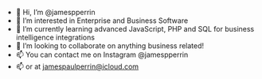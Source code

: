 - 👋 Hi, I’m @jamespperrin
- 👀 I’m interested in Enterprise and Business Software
- 🌱 I’m currently learning advanced JavaScript, PHP and SQL for business intelligence integrations
- 💞️ I’m looking to collaborate on anything business related!
- 📫 You can contact me on Instagram @jamespperrin
- 📫 or at jamespaulperrin@icloud.com

<!---
jamespperrin/jamespperrin is a ✨ special ✨ repository because its `README.md` (this file) appears on your GitHub profile.
You can click the Preview link to take a look at your changes.
--->
